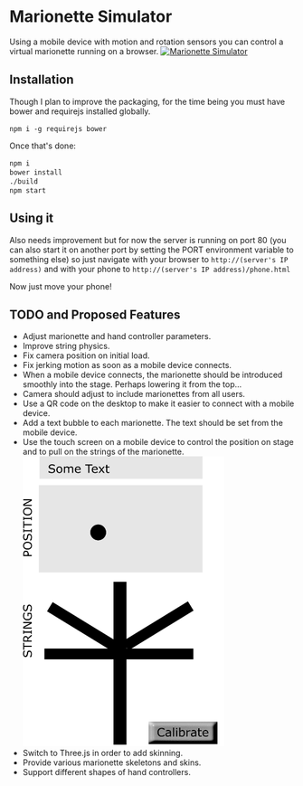 # Marionette Simulator

Using a mobile device with motion and rotation sensors you can control a virtual marionette running on a browser.
[![Marionette Simulator](https://img.youtube.com/vi/XktABlg3Ytk/0.jpg)](https://www.youtube.com/watch?v=XktABlg3Ytk)

## Installation

Though I plan to improve the packaging, for the time being you must have bower and requirejs installed globally.

```
npm i -g requirejs bower
```

Once that's done:

```
npm i
bower install
./build
npm start
```

## Using it

Also needs improvement but for now the server is running on port 80 (you can also start it on another port by setting the PORT environment variable to something else) so just navigate with your browser to `http://(server's IP address)` and with your phone to `http://(server's IP address)/phone.html`

Now just move your phone!


## TODO and Proposed Features

  * Adjust marionette and hand controller parameters.
  * Improve string physics.
  * Fix camera position on initial load.
  * Fix jerking motion as soon as a mobile device connects.
  * When a mobile device connects, the marionette should be introduced smoothly into the stage. Perhaps lowering it from the top...
  * Camera should adjust to include marionettes from all users.
  * Use a QR code on the desktop to make it easier to connect with a mobile device.
  * Add a text bubble to each marionette. The text should be set from the mobile device.
  * Use the touch screen on a mobile device to control the position on stage and to pull on the strings of the marionette. <img src='https://raw.githubusercontent.com/saabi/marionettes/master/public/img/controller-layout.png' width='356'>
  * Switch to Three.js in order to add skinning.
  * Provide various marionette skeletons and skins.
  * Support different shapes of hand controllers.
